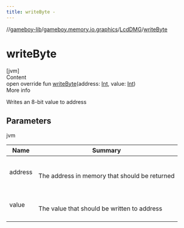 ```yaml
---
title: writeByte -
---
```

//[gameboy-lib](../../index.md)/[gameboy.memory.io.graphics](../index.md)/[LcdDMG](index.md)/[writeByte](write-byte.md)



# writeByte  
[jvm]  
Content  
open override fun [writeByte](write-byte.md)(address: [Int](https://kotlinlang.org/api/latest/jvm/stdlib/kotlin/-int/index.html), value: [Int](https://kotlinlang.org/api/latest/jvm/stdlib/kotlin/-int/index.html))  
More info  


Writes an 8-bit value to address



## Parameters  
  
jvm  
  
|  Name|  Summary| 
|---|---|
| <a name="gameboy.memory.io.graphics/LcdDMG/writeByte/#kotlin.Int#kotlin.Int/PointingToDeclaration/"></a>address| <a name="gameboy.memory.io.graphics/LcdDMG/writeByte/#kotlin.Int#kotlin.Int/PointingToDeclaration/"></a><br><br>The address in memory that should be returned<br><br>
| <a name="gameboy.memory.io.graphics/LcdDMG/writeByte/#kotlin.Int#kotlin.Int/PointingToDeclaration/"></a>value| <a name="gameboy.memory.io.graphics/LcdDMG/writeByte/#kotlin.Int#kotlin.Int/PointingToDeclaration/"></a><br><br>The value that should be written to address<br><br>
  
  




